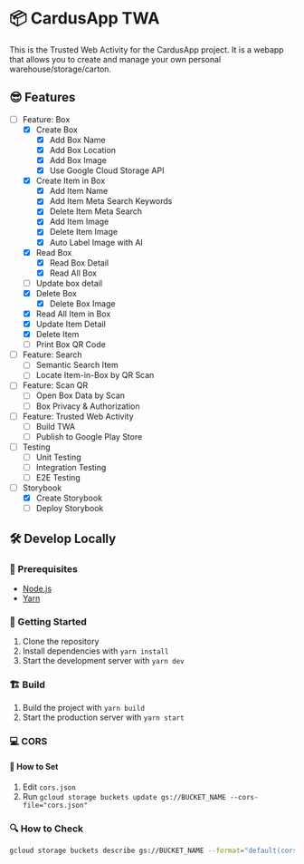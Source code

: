 # 📦 CardusApp TWA

This is the Trusted Web Activity for the CardusApp project. It is a webapp that allows you to create and manage your own personal warehouse/storage/carton.

## 😎 Features

- [ ] Feature: Box
  - [x] Create Box
    - [x] Add Box Name
    - [x] Add Box Location
    - [x] Add Box Image
    - [x] Use Google Cloud Storage API
  - [x] Create Item in Box
    - [x] Add Item Name
    - [x] Add Item Meta Search Keywords
    - [x] Delete Item Meta Search
    - [x] Add Item Image
    - [x] Delete Item Image
    - [x] Auto Label Image with AI
  - [x] Read Box
    - [x] Read Box Detail
    - [x] Read All Box
  - [ ] Update box detail
  - [x] Delete Box
    - [x] Delete Box Image
  - [x] Read All Item in Box
  - [x] Update Item Detail
  - [x] Delete Item
  - [ ] Print Box QR Code
- [ ] Feature: Search
  - [ ] Semantic Search Item
  - [ ] Locate Item-in-Box by QR Scan
- [ ] Feature: Scan QR
  - [ ] Open Box Data by Scan
  - [ ] Box Privacy & Authorization
- [ ] Feature: Trusted Web Activity
  - [ ] Build TWA
  - [ ] Publish to Google Play Store
- [ ] Testing
  - [ ] Unit Testing
  - [ ] Integration Testing
  - [ ] E2E Testing
- [ ] Storybook
  - [x] Create Storybook
  - [ ] Deploy Storybook

## 🛠 Develop Locally

### 📄 Prerequisites

- [Node.js](https://nodejs.org/en/)
- [Yarn](https://yarnpkg.com/)

### 🚀 Getting Started

1. Clone the repository
2. Install dependencies with `yarn install`
3. Start the development server with `yarn dev`

### 🏗️ Build

1. Build the project with `yarn build`
2. Start the production server with `yarn start`

### 💻 CORS

#### 🔨 How to Set

1. Edit `cors.json`
2. Run `gcloud storage buckets update gs://BUCKET_NAME --cors-file="cors.json"`

### 🔍 How to Check

```bash
gcloud storage buckets describe gs://BUCKET_NAME --format="default(cors)"
```
